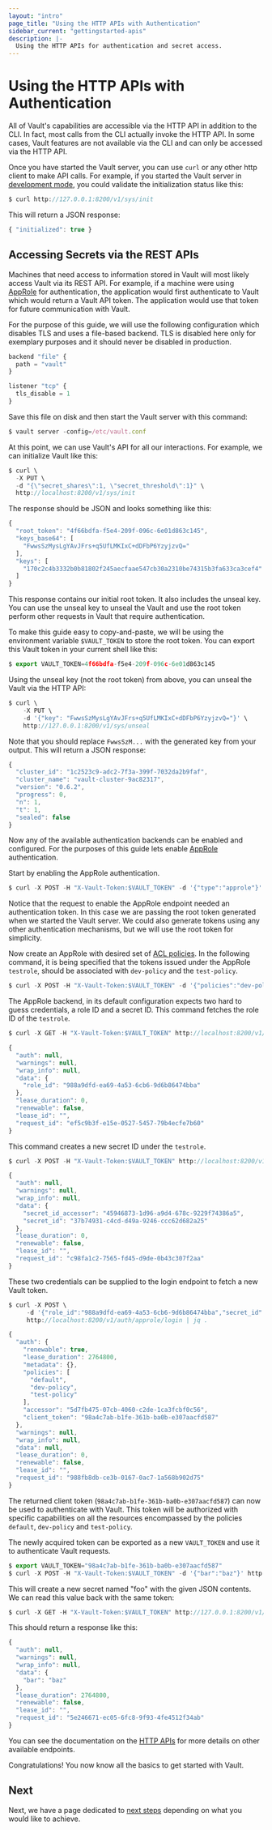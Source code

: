 ```yaml
---
layout: "intro"
page_title: "Using the HTTP APIs with Authentication"
sidebar_current: "gettingstarted-apis"
description: |-
  Using the HTTP APIs for authentication and secret access.
---
```


# Using the HTTP APIs with Authentication
All of Vault's capabilities are accessible via the HTTP API in addition to the
CLI. In fact, most calls from the CLI actually invoke the HTTP API. In some
cases, Vault features are not available via the CLI and can only be accessed
via the HTTP API.

Once you have started the Vault server, you can use `curl` or any other http
client to make API calls. For example, if you started the Vault server in
[development mode](/docs/concepts/dev-server.html), you could validate the
initialization status like this:

```javascript
$ curl http://127.0.0.1:8200/v1/sys/init
```

This will return a JSON response:

```javascript
{ "initialized": true }
```

## Accessing Secrets via the REST APIs
Machines that need access to information stored in Vault will most likely
access Vault via its REST API. For example, if a machine were using
[AppRole](/docs/auth/approle.html) for authentication, the application would
first authenticate to Vault which would return a Vault API token. The
application would use that token for future communication with Vault.

For the purpose of this guide, we will use the following configuration which
disables TLS and uses a file-based backend. TLS is disabled here only for
exemplary purposes and it should never be disabled in production.

```javascript
backend "file" {
  path = "vault"
}

listener "tcp" {
  tls_disable = 1
}
```

Save this file on disk and then start the Vault server with this command:

```javascript
$ vault server -config=/etc/vault.conf
```

At this point, we can use Vault's API for all our interactions. For example, we
can initialize Vault like this:

```javascript
$ curl \
  -X PUT \
  -d "{\"secret_shares\":1, \"secret_threshold\":1}" \
  http://localhost:8200/v1/sys/init
```

The response should be JSON and looks something like this:

```javascript
{
  "root_token": "4f66bdfa-f5e4-209f-096c-6e01d863c145",
  "keys_base64": [
    "FwwsSzMysLgYAvJFrs+q5UfLMKIxC+dDFbP6YzyjzvQ="
  ],
  "keys": [
    "170c2c4b3332b0b81802f245aecfaae547cb30a2310be74315b3fa633ca3cef4"
  ]
}
```

This response contains our initial root token. It also includes the unseal key.
You can use the unseal key to unseal the Vault and use the root token perform
other requests in Vault that require authentication.

To make this guide easy to copy-and-paste, we will be using the environment
variable `$VAULT_TOKEN` to store the root token. You can export this Vault
token in your current shell like this:

```javascript
$ export VAULT_TOKEN=4f66bdfa-f5e4-209f-096c-6e01d863c145
```

Using the unseal key (not the root token) from above, you can unseal the Vault
via the HTTP API:

```javascript
$ curl \
    -X PUT \
    -d '{"key": "FwwsSzMysLgYAvJFrs+q5UfLMKIxC+dDFbP6YzyjzvQ="}' \
    http://127.0.0.1:8200/v1/sys/unseal
```

Note that you should replace `FwwsSzM...` with the generated key from your
output. This will return a JSON response:

```javascript
{
  "cluster_id": "1c2523c9-adc2-7f3a-399f-7032da2b9faf",
  "cluster_name": "vault-cluster-9ac82317",
  "version": "0.6.2",
  "progress": 0,
  "n": 1,
  "t": 1,
  "sealed": false
}
```

Now any of the available authentication backends can be enabled and configured.
For the purposes of this guide lets enable [AppRole](/docs/auth/approle.html)
authentication.

Start by enabling the AppRole authentication.

```javascript
$ curl -X POST -H "X-Vault-Token:$VAULT_TOKEN" -d '{"type":"approle"}' http://127.0.0.1:8200/v1/sys/auth/approle
```

Notice that the request to enable the AppRole endpoint needed an authentication
token. In this case we are passing the root token generated when we started
the Vault server. We could also generate tokens using any other authentication
mechanisms, but we will use the root token for simplicity.

Now create an AppRole with desired set of [ACL
policies](/docs/concepts/policies.html). In the following command, it is being
specified that the tokens issued under the AppRole `testrole`, should be
associated with `dev-policy` and the `test-policy`.

```javascript
$ curl -X POST -H "X-Vault-Token:$VAULT_TOKEN" -d '{"policies":"dev-policy,test-policy"}' http://localhost:8200/v1/auth/approle/role/testrole
```

The AppRole backend, in its default configuration expects two hard to guess
credentials, a role ID and a secret ID. This command fetches the role ID of
the `testrole`.

```javascript
$ curl -X GET -H "X-Vault-Token:$VAULT_TOKEN" http://localhost:8200/v1/auth/approle/role/testrole/role-id | jq .
```

```javascript
{
  "auth": null,
  "warnings": null,
  "wrap_info": null,
  "data": {
    "role_id": "988a9dfd-ea69-4a53-6cb6-9d6b86474bba"
  },
  "lease_duration": 0,
  "renewable": false,
  "lease_id": "",
  "request_id": "ef5c9b3f-e15e-0527-5457-79b4ecfe7b60"
}
```

This command creates a new secret ID under the `testrole`.

```javascript
$ curl -X POST -H "X-Vault-Token:$VAULT_TOKEN" http://localhost:8200/v1/auth/approle/role/testrole/secret-id | jq .
```

```javascript
{
  "auth": null,
  "warnings": null,
  "wrap_info": null,
  "data": {
    "secret_id_accessor": "45946873-1d96-a9d4-678c-9229f74386a5",
    "secret_id": "37b74931-c4cd-d49a-9246-ccc62d682a25"
  },
  "lease_duration": 0,
  "renewable": false,
  "lease_id": "",
  "request_id": "c98fa1c2-7565-fd45-d9de-0b43c307f2aa"
}
```

These two credentials can be supplied to the login endpoint to fetch a new
Vault token.

```javascript
$ curl -X POST \
     -d '{"role_id":"988a9dfd-ea69-4a53-6cb6-9d6b86474bba","secret_id":"37b74931-c4cd-d49a-9246-ccc62d682a25"}' \
     http://localhost:8200/v1/auth/approle/login | jq .
```

```javascript
{
  "auth": {
    "renewable": true,
    "lease_duration": 2764800,
    "metadata": {},
    "policies": [
      "default",
      "dev-policy",
      "test-policy"
    ],
    "accessor": "5d7fb475-07cb-4060-c2de-1ca3fcbf0c56",
    "client_token": "98a4c7ab-b1fe-361b-ba0b-e307aacfd587"
  },
  "warnings": null,
  "wrap_info": null,
  "data": null,
  "lease_duration": 0,
  "renewable": false,
  "lease_id": "",
  "request_id": "988fb8db-ce3b-0167-0ac7-1a568b902d75"
}
```

The returned client token (`98a4c7ab-b1fe-361b-ba0b-e307aacfd587`) can now be
used to authenticate with Vault. This token will be authorized with specific
capabilities on all the resources encompassed by the policies `default`,
`dev-policy` and `test-policy`.

The newly acquired token can be exported as a new `VAULT_TOKEN` and use it to
authenticate Vault requests.

```javascript
$ export VAULT_TOKEN="98a4c7ab-b1fe-361b-ba0b-e307aacfd587"
$ curl -X POST -H "X-Vault-Token:$VAULT_TOKEN" -d '{"bar":"baz"}' http://127.0.0.1:8200/v1/secret/foo
```

This will create a new secret named "foo" with the given JSON contents. We can
read this value back with the same token:

```javascript
$ curl -X GET -H "X-Vault-Token:$VAULT_TOKEN" http://127.0.0.1:8200/v1/secret/foo | jq .
```

This should return a response like this:

```javascript
{
  "auth": null,
  "warnings": null,
  "wrap_info": null,
  "data": {
    "bar": "baz"
  },
  "lease_duration": 2764800,
  "renewable": false,
  "lease_id": "",
  "request_id": "5e246671-ec05-6fc8-9f93-4fe4512f34ab"
}
```

You can see the documentation on the [HTTP APIs](/docs/http/index.html) for
more details on other available endpoints.

Congratulations! You now know all the basics to get started with Vault.

## Next

Next, we have a page dedicated to [next
steps](/intro/getting-started/next-steps.html) depending on what you would like
to achieve.
